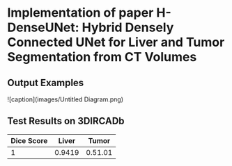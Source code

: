 # Implementation of paper H-DenseUNet: Hybrid Densely Connected UNet for Liver and Tumor Segmentation from CT Volumes

## Output Examples

![caption](images/Untitled Diagram.png)

## Test Results on 3DIRCADb 

Dice Score  | Liver | Tumor
--- | --- | ---
1 | 0.9419 | 0.51.01
